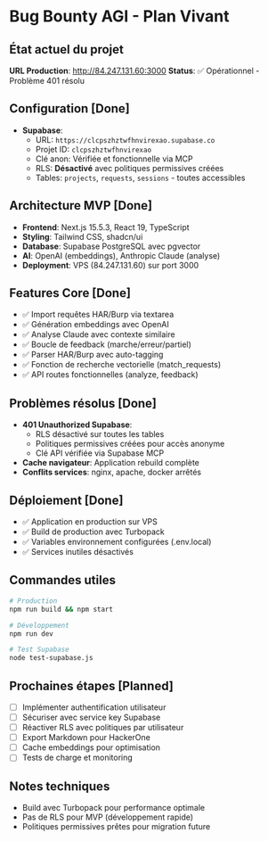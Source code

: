 # Bug Bounty AGI - Plan Vivant

## État actuel du projet
**URL Production**: http://84.247.131.60:3000
**Status**: ✅ Opérationnel - Problème 401 résolu

## Configuration [Done]
- **Supabase**:
  - URL: `https://clcpszhztwfhnvirexao.supabase.co`
  - Projet ID: `clcpszhztwfhnvirexao`
  - Clé anon: Vérifiée et fonctionnelle via MCP
  - RLS: **Désactivé** avec politiques permissives créées
  - Tables: `projects`, `requests`, `sessions` - toutes accessibles

## Architecture MVP [Done]
- **Frontend**: Next.js 15.5.3, React 19, TypeScript
- **Styling**: Tailwind CSS, shadcn/ui
- **Database**: Supabase PostgreSQL avec pgvector
- **AI**: OpenAI (embeddings), Anthropic Claude (analyse)
- **Deployment**: VPS (84.247.131.60) sur port 3000

## Features Core [Done]
- ✅ Import requêtes HAR/Burp via textarea
- ✅ Génération embeddings avec OpenAI
- ✅ Analyse Claude avec contexte similaire
- ✅ Boucle de feedback (marche/erreur/partiel)
- ✅ Parser HAR/Burp avec auto-tagging
- ✅ Fonction de recherche vectorielle (match_requests)
- ✅ API routes fonctionnelles (analyze, feedback)

## Problèmes résolus [Done]
- **401 Unauthorized Supabase**:
  - RLS désactivé sur toutes les tables
  - Politiques permissives créées pour accès anonyme
  - Clé API vérifiée via Supabase MCP
- **Cache navigateur**: Application rebuild complète
- **Conflits services**: nginx, apache, docker arrêtés

## Déploiement [Done]
- ✅ Application en production sur VPS
- ✅ Build de production avec Turbopack
- ✅ Variables environnement configurées (.env.local)
- ✅ Services inutiles désactivés

## Commandes utiles
```bash
# Production
npm run build && npm start

# Développement
npm run dev

# Test Supabase
node test-supabase.js
```

## Prochaines étapes [Planned]
- [ ] Implémenter authentification utilisateur
- [ ] Sécuriser avec service key Supabase
- [ ] Réactiver RLS avec politiques par utilisateur
- [ ] Export Markdown pour HackerOne
- [ ] Cache embeddings pour optimisation
- [ ] Tests de charge et monitoring

## Notes techniques
- Build avec Turbopack pour performance optimale
- Pas de RLS pour MVP (développement rapide)
- Politiques permissives prêtes pour migration future